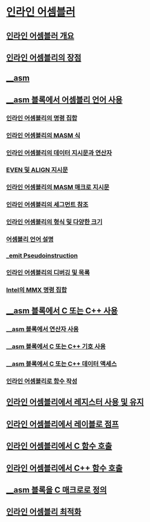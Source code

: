 # [인라인 어셈블러](inline-assembler.md)
## [인라인 어셈블러 개요](inline-assembler-overview.md)
## [인라인 어셈블리의 장점](advantages-of-inline-assembly.md)
## [__asm](asm.md)
## [__asm 블록에서 어셈블리 언어 사용](using-assembly-language-in-asm-blocks.md)
### [인라인 어셈블리의 명령 집합](instruction-set-for-inline-assembly.md)
### [인라인 어셈블리의 MASM 식](masm-expressions-in-inline-assembly.md)
### [인라인 어셈블리의 데이터 지시문과 연산자](data-directives-and-operators-in-inline-assembly.md)
### [EVEN 및 ALIGN 지시문](even-and-align-directives.md)
### [인라인 어셈블리의 MASM 매크로 지시문](masm-macro-directives-in-inline-assembly.md)
### [인라인 어셈블리의 세그먼트 참조](segment-references-in-inline-assembly.md)
### [인라인 어셈블리의 형식 및 다양한 크기](type-and-variable-sizes-in-inline-assembly.md)
### [어셈블리 언어 설명](assembly-language-comments.md)
### [_emit Pseudoinstruction](emit-pseudoinstruction.md)
### [인라인 어셈블리의 디버깅 및 목록](debugging-and-listings-for-inline-assembly.md)
### [Intel의 MMX 명령 집합](intel-s-mmx-instruction-set.md)
## [__asm 블록에서 C 또는 C++ 사용](using-c-or-cpp-in-asm-blocks.md)
### [__asm 블록에서 연산자 사용](using-operators-in-asm-blocks.md)
### [__asm 블록에서 C 또는 C++ 기호 사용](using-c-or-cpp-symbols-in-asm-blocks.md)
### [__asm 블록에서 C 또는 C++ 데이터 액세스](accessing-c-or-cpp-data-in-asm-blocks.md)
### [인라인 어셈블리로 함수 작성](writing-functions-with-inline-assembly.md)
## [인라인 어셈블리에서 레지스터 사용 및 유지](using-and-preserving-registers-in-inline-assembly.md)
## [인라인 어셈블리에서 레이블로 점프](jumping-to-labels-in-inline-assembly.md)
## [인라인 어셈블리에서 C 함수 호출](calling-c-functions-in-inline-assembly.md)
## [인라인 어셈블리에서 C++ 함수 호출](calling-cpp-functions-in-inline-assembly.md)
## [__asm 블록을 C 매크로로 정의](defining-asm-blocks-as-c-macros.md)
## [인라인 어셈블리 최적화](optimizing-inline-assembly.md)
